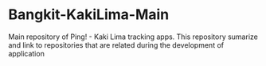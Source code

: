 # Bangkit-KakiLima-Main
Main repository of Ping! - Kaki Lima tracking apps. This repository sumarize and link to repositories that are related during the development of application
